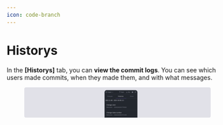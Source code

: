 ```yaml
---
icon: code-branch
---
```


# Historys

In the **\[Historys]** tab, you can **view the commit logs**. You can see which users made commits, when they made them, and with what messages.

<figure><img src="../../../.gitbook/assets/git_09.png" alt=""><figcaption></figcaption></figure>
